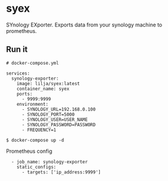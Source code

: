 # syex
SYnology EXporter. Exports data from your synology machine to prometheus.

## Run it

```
# docker-compose.yml

services:
  synology-exporter:
    image: lilja/syex:latest
    container_name: syex
    ports:
      - 9999:9999
    environment:
      - SYNOLOGY_URL=192.168.0.100
      - SYNOLOGY_PORT=5000
      - SYNOLOGY_USER=USER_NAME
      - SYNOLOGY_PASSWORD=PASSWORD
      - FREQUENCY=1
```

`$ docker-compose up -d`


Prometheus config


```
  - job_name: synology-exporter
    static_configs:
      - targets: ['ip_address:9999']
```

